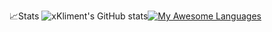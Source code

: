 📈Stats
![xKliment's GitHub stats](https://github-readme-stats.vercel.app/api?username=xKliment&show_icons=true&hide_border=true&line_height=22&theme=gruvbox)[![My Awesome Languages](https://github-readme-stats.vercel.app/api/top-langs/?username=xKliment&include_all_commits=true&count_private=true&show_icons=true&hide_border=true&layout=compact&hide=lua&langs_count=8&theme=gruvbox)](https://git.io/awesome-stats-card)
